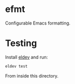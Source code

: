 # efmt

Configurable Emacs formatting.

# Testing

Install [eldev](https://github.com/doublep/eldev) and run:

```sh
eldev test
```

From inside this directory.
